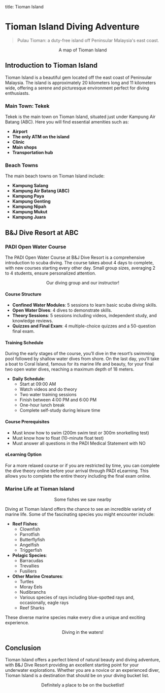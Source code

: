 <frontmatter>
  title: Tioman Island
</frontmatter>

<br>

# Tioman Island Diving Adventure

> Pulau Tioman: a duty-free island off Peninsular Malaysia's east coast.

<div align="center">
  <pic src="../images/tioman/map.jpg" width="300" alt="Map" lazy>
    A map of Tioman Island
  </pic>
</div> 


## Introduction to Tioman Island

Tioman Island is a beautiful gem located off the east coast of Peninsular Malaysia. The island is approximately 20 kilometers long and 11 kilometers wide, offering a serene and picturesque environment perfect for diving enthusiasts. 

### Main Town: Tekek

Tekek is the main town on Tioman Island, situated just under Kampung Air Batang (ABC). Here you will find essential amenities such as:
- **Airport**
- **The only ATM on the island**
- **Clinic**
- **Main shops**
- **Transportation hub**

### Beach Towns

The main beach towns on Tioman Island include:
- **Kampung Salang**
- **Kampung Air Batang (ABC)**
- **Kampung Paya**
- **Kampung Genting**
- **Kampung Nipah**
- **Kampung Mukut**
- **Kampung Juara**

## B&J Dive Resort at ABC

### PADI Open Water Course

The PADI Open Water Course at B&J Dive Resort is a comprehensive introduction to scuba diving. The course takes about 4 days to complete, with new courses starting every other day. Small group sizes, averaging 2 to 4 students, ensure personalized attention.

<div align="center">
  <pic src="../images/tioman/us.jpg" width="600" alt="Marine Life" lazy>
    Our diving group and our instructor!
  </pic>
</div> 

#### Course Structure

- **Confined Water Modules**: 5 sessions to learn basic scuba diving skills.
- **Open Water Dives**: 4 dives to demonstrate skills.
- **Theory Sessions**: 5 sessions including videos, independent study, and knowledge reviews.
- **Quizzes and Final Exam**: 4 multiple-choice quizzes and a 50-question final exam.

#### Training Schedule

During the early stages of the course, you’ll dive in the resort’s swimming pool followed by shallow water dives from shore. On the last day, you’ll take a boat to Coral Island, famous for its marine life and beauty, for your final two open water dives, reaching a maximum depth of 18 meters.

- **Daily Schedule**: 
  - Start at 09:00 AM
  - Watch videos and do theory
  - Two water training sessions
  - Finish between 4:00 PM and 6:00 PM
  - One-hour lunch break
  - Complete self-study during leisure time

#### Course Prerequisites

- Must know how to swim (200m swim test or 300m snorkelling test)
- Must know how to float (10-minute float test)
- Must answer all questions in the PADI Medical Statement with NO

#### eLearning Option

For a more relaxed course or if you are restricted by time, you can complete the dive theory online before your arrival through PADI eLearning. This allows you to complete the entire theory including the final exam online.


### Marine Life at Tioman Island

<div align="center">
  <pic src="../images/tioman/marineLife.jpg" width="600" alt="Marine Life" lazy>
    Some fishes we saw nearby
  </pic>
</div> 


Diving at Tioman Island offers the chance to see an incredible variety of marine life. Some of the fascinating species you might encounter include:

- **Reef Fishes**: 
  - Clownfish
  - Parrotfish
  - Butterflyfish
  - Angelfish
  - Triggerfish
- **Pelagic Species**:
  - Barracudas
  - Trevallies
  - Fusiliers
- **Other Marine Creatures**:
  - Turtles
  - Moray Eels
  - Nudibranchs
  - Various species of rays including blue-spotted rays and, occasionally, eagle rays
  - Reef Sharks

These diverse marine species make every dive a unique and exciting experience.

<div align="center">
  <pic src="../images/tioman/me.jpg" width="600" alt="Marine Life" lazy>
    Diving in the waters!
  </pic>
</div> 


## Conclusion

Tioman Island offers a perfect blend of natural beauty and diving adventure, with B&J Dive Resort providing an excellent starting point for your underwater explorations. Whether you are a novice or an experienced diver, Tioman Island is a destination that should be on your diving bucket list.

<div align="center">
  <pic src="../images/tioman/sea.jpg" width="600" alt="Marine Life" lazy>
    Definitely a place to be on the bucketlist!
  </pic>
</div> 
